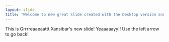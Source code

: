 ```yaml
---
layout: slide
title: "Welcome to new great slide created with the Desktop version and VSC!"
---
```

This is Grrrreaaeaattt Xansibar's new slide! Yeaaaaayy!!
Use the left arrow to go back!
